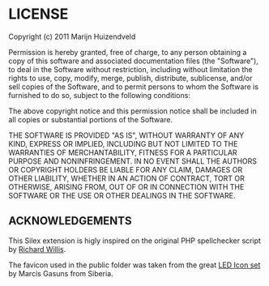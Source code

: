 LICENSE
=======
Copyright (c) 2011 Marijn Huizendveld

Permission is hereby granted, free of charge, to any person obtaining a copy
of this software and associated documentation files (the "Software"), to deal
in the Software without restriction, including without limitation the rights
to use, copy, modify, merge, publish, distribute, sublicense, and/or sell
copies of the Software, and to permit persons to whom the Software is furnished
to do so, subject to the following conditions:

The above copyright notice and this permission notice shall be included in all
copies or substantial portions of the Software.

THE SOFTWARE IS PROVIDED "AS IS", WITHOUT WARRANTY OF ANY KIND, EXPRESS OR
IMPLIED, INCLUDING BUT NOT LIMITED TO THE WARRANTIES OF MERCHANTABILITY,
FITNESS FOR A PARTICULAR PURPOSE AND NONINFRINGEMENT. IN NO EVENT SHALL THE
AUTHORS OR COPYRIGHT HOLDERS BE LIABLE FOR ANY CLAIM, DAMAGES OR OTHER
LIABILITY, WHETHER IN AN ACTION OF CONTRACT, TORT OR OTHERWISE, ARISING FROM,
OUT OF OR IN CONNECTION WITH THE SOFTWARE OR THE USE OR OTHER DEALINGS IN
THE SOFTWARE.

ACKNOWLEDGEMENTS
----------------

This Silex extension is higly inspired on the original PHP spellchecker script
by [Richard Willis][1].

The favicon used in the public folder was taken from the great [LED Icon set][2]
by Marcis Gasuns from Siberia.

[1]: http://badsyntax.co.uk
[2]: http://led24.de/iconset